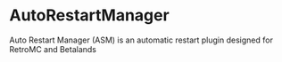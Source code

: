 # AutoRestartManager
Auto Restart Manager (ASM) is an automatic restart plugin designed for RetroMC and Betalands
